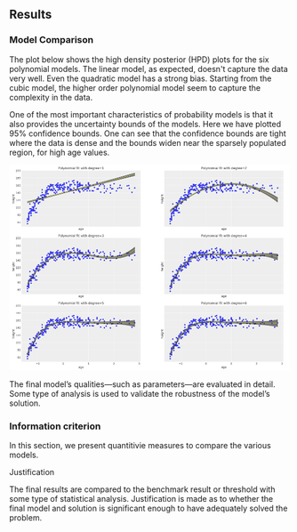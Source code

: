 ## Results

### Model Comparison

The plot below shows the high density posterior (HPD) plots for the six polynomial models. The linear model, as expected, doesn't capture the data very well. Even the quadratic model has a strong bias. Starting from the cubic model, the higher order polynomial model seem to capture the complexity in the data.

One of the most important characteristics of probability models is that it also provides the uncertainty bounds of the models. Here we have plotted 95% confidence bounds. One can see that the confidence bounds are tight where the data is dense and the bounds widen near the sparsely populated region, for high age values.

![](pics/model_hpd.png)

The final model’s qualities—such as parameters—are evaluated in detail. Some type of analysis is used to validate the robustness of the model’s solution.

### Information criterion

In this section, we present quantitivie measures to compare the various models. 


Justification

The final results are compared to the benchmark result or threshold with some type of statistical analysis. Justification is made as to whether the final model and solution is significant enough to have adequately solved the problem.
